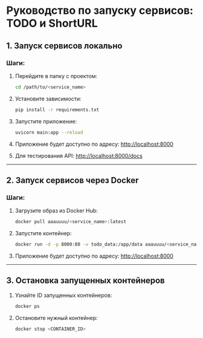 # Руководство по запуску сервисов: TODO и ShortURL

## 1. Запуск сервисов локально

### Шаги:

1. Перейдите в папку с проектом:
   ```bash
   cd /path/to/<service_name>
   ```

2. Установите зависимости:
   ```bash
   pip install -r requirements.txt
   ```

3. Запустите приложение:
   ```bash
   uvicorn main:app --reload
   ```

4. Приложение будет доступно по адресу:
   [http://localhost:8000](http://localhost:8000)

5. Для тестирования API:
   [http://localhost:8000/docs](http://localhost:8000/docs)


---

## 2. Запуск сервисов через Docker

### Шаги:

1. Загрузите образ из Docker Hub:
   ```bash
   docker pull aaauuuu/<service_name>:latest
   ```

2. Запустите контейнер:
   ```bash
   docker run -d -p 8000:80 -v todo_data:/app/data aaauuuu/<service_name>:latest
   ```

3. Приложение будет доступно по адресу:
   [http://localhost:8000](http://localhost:8000)

---

## 3. Остановка запущенных контейнеров

1. Узнайте ID запущенных контейнеров:
   ```bash
   docker ps
   ```

2. Остановите нужный контейнер:
   ```bash
   docker stop <CONTAINER_ID>
   ```